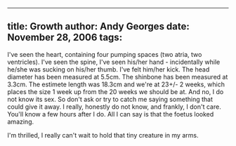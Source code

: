 -----
title:  Growth
author: Andy Georges
date: November 28, 2006
tags: 
-----







I've seen the heart, containing four pumping spaces (two atria, two
ventricles). I've seen the spine, I've seen his/her hand - incidentally
while he/she was sucking on his/her thumb. I've felt him/her kick. The
head diameter has been measured at 5.5cm. The shinbone has been measured
at 3.3cm. The estimete length was 18.3cm and we're at 23+/- 2 weeks,
which places the size 1 week up from the 20 weeks we should be at. And
no, I do not know its sex. So don't ask or try to catch me saying
something that could give it away. I really, honestly do not know, and
frankly, I don't care. You'll know a few hours after I do. All I can say
is that the foetus looked amazing.


I'm thrilled, I really can't wait to hold that tiny creature in my arms.




